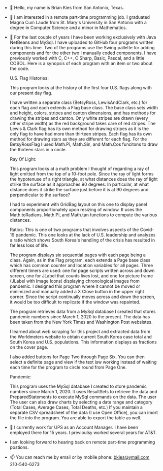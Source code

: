 - 👋 Hello, my name is Brian Kies from San Antonio, Texas.
- 👀 I am interested in a remote part-time programming job. I graduated Magna Cum Laude 
     from St. Mary's University in San Antonio with a degree in Computer Science
     and a minor in Mathematics.
- 🌱 For the last couple of years I have been working exclusively with Java NetBeans and MySql. I have uploaded to GitHub four programs written during this time. Two of the          programs use the Swing pallette for adding components and for the other two I manually coded components. I have previously worked with C, C++, C Sharp, Basic, Pascal, and a little COBOL.
     Here is a synopsis of each program with an item or two about the code.
     
     U.S. Flag Histories:
     
     This program looks at the history of the first four U.S. flags along with our present day flag.
     
     I have written a separate class (BetsyRoss, LewisAndClark, etc.) for each flag and each extends a Flag base class. The base class sets width and height, 
     colors, stripes and canton dimensions, and has methods for drawing the stripes and canton. Only white stripes are drawn (every other stripe width) 
     as the red background takes care of red stripes. The Lewis & Clark flag has its own method for drawing stripes as it is the only flag to have had
     more than thirteen stripes. Each flag has its own method for drawing stars as they are different for each flag. For the BetsyRossFlag I used Math.Pi,
     Math.Sin, and Math.Cos funcitons to draw the thirteen stars in a circle.
     
     Ray Of Light: 
     
     This program looks at a math problem I thought of regarding a ray of light emitted from the top of a 10-foot pole. Since the ray of light forms the hypotenuse 
     of a right triangle, at what distances does the ray of light strike the surface as it approaches 90 degrees. In particular, at what distance does it strike the
     surface just before it is at 90 degrees and perpendicular to the surface?
     
     I had to experiment with GridBag layout on this one to display panel components proportionately upon resizing of window. It uses the Math.toRadians, Math.PI,
     and Math.tan functions to compute the various distances. 
     
     Ratios:
     This is one of two programs that involves aspects of the Covid-19 pandemic. This one looks at the lack of U.S. leadership and analyzes a ratio which shows
     South Korea's handling of the crisis has resulted in far less loss of life.
     
     The program displays six sequential pages with each page being a class. Again, as in the Flag program, each extends a Page base class which has common counter and 
     location variables for all pages. Three different timers are used: one for page scripts written across and down screen, one for JLabel that counts lives lost, and 
     one for picture frame (JLabel with Image Icons) displaying chronological images from pandemic. I designed this program where it cannot be moved or minimized and
     manually added a X Close button in the upper right corner. Since the script continually moves across and down the screen, it would be too difficult to replicate
     if the window was repainted. 
     
     The program retrieves data from a MySql database I created that stores pandemic numbers since March 1, 2020 to the present. The data has been taken from the
     New York Times and Washington Post websistes. 
     
     I learned about web scraping for this project and extracted data from the Worldmeters website to obtain current South Korea case total and South Korea and
     U.S. populations. This information displays as fractions on the cover page.
     
     I also added buttons for Page Two through Page Six. You can then select a definite page and view if the text isw working instead of waiting each time 
     for the program to circle round from Page One.
     
     Pandemic:
     
     This program uses the MySql database I created to store pandemic numbers since March 1, 2020. It uses ResultSets to retrieve the data and PreparedStatements to
     execute MySql commands on the data. The user The user can also draw charts by selecting a date range and category (Total Cases, Average Cases, Total Deaths, etc.) If you
     maintain a separate CSV spreadsheet of the data (I use Open Office), you can imort the file into the program. You are able to export the table as well. 
     
- 💞️ I currently work for UPS as an Account Manager. I have been employed there for 15 years. I previoulsy worked several years for AT&T. 
- I am looking forward to hearing back on remote part-time programming postions. 
- 📫 You can reach me by email or by mobile phone:  bkies@ymail.com   210-540-6273

<!---
bkies23/bkies23 is a ✨ special ✨ repository because its `README.md` (this file) appears on your GitHub profile.
You can click the Preview link to take a look at your changes.
--->
